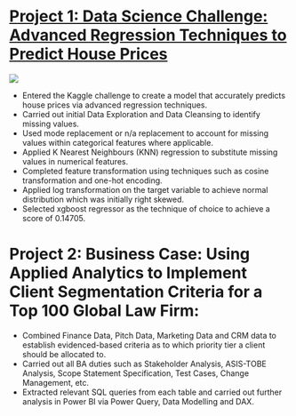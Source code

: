 # [Project 1: Data Science Challenge: Advanced Regression Techniques to Predict House Prices](https://www.kaggle.com/lmfwilliamson/house-price-regression-project)

![](https://github.com/lmfwilliamson/Project-Portfolio/blob/main/images/House%20Banner.png)

* Entered the Kaggle challenge to create a model that accurately predicts house prices via advanced regression techniques.
* Carried out initial Data Exploration and Data Cleansing to identify missing values. 
* Used mode replacement or n/a replacement to account for missing values within categorical features where applicable.
* Applied K Nearest Neighbours (KNN) regression to substitute missing values in numerical features.
* Completed feature transformation using techniques such as cosine transformation and one-hot encoding.
* Applied log transformation on the target variable to achieve normal distribution which was initially right skewed. 
* Selected xgboost regressor as the technique of choice to achieve a score of 0.14705. 

# Project 2: Business Case: Using Applied Analytics to Implement Client Segmentation Criteria for a Top 100 Global Law Firm:
* Combined Finance Data, Pitch Data, Marketing Data and CRM data to establish evidenced-based criteria as to which priority tier a client should be allocated to. 
* Carried out all BA duties such as Stakeholder Analysis, ASIS-TOBE Analysis, Scope Statement Specification, Test Cases, Change Management, etc. 
* Extracted relevant SQL queries from each table and carried out further analysis in Power BI via Power Query, Data Modelling and DAX. 
